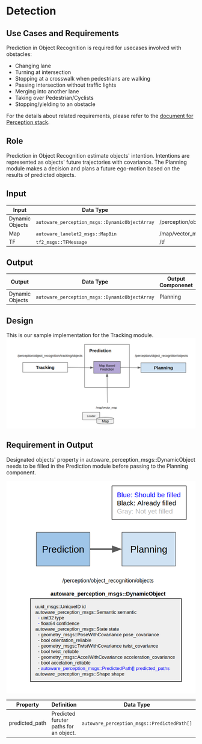 Detection
=====
## Use Cases and Requirements
Prediction in Object Recognition is required for usecases involved with obstacles:
* Changing lane
* Turning at intersection
* Stopping at a crosswalk when pedestrians are walking
* Passing intersection without traffic lights
* Merging into another lane
* Taking over Pedestrian/Cyclists
* Stopping/yielding to an obstacle

For the details about related requirements, please refer to the [document for Perception stack](/Perception/Perception.md).

## Role
Prediction in Object Recognition estimate objects' intention. Intentions are represented as objects' future trajectories with covariance. The Planning module makes a decision and plans a future ego-motion based on the results of predicted objects.

## Input

| Input       | Data Type | Topic |
|-|-|-|
| Dynamic Objects       | `autoware_perception_msgs::DynamicObjectArray`|/perception/object_recognition/tracking/objects|
|Map|`autoware_lanelet2_msgs::MapBin`|/map/vector_map|
|TF  | `tf2_msgs::TFMessage`|/tf|

## Output

| Output       | Data Type| Output Componenet | TF Frame | Topic|
|----|-|-|-|-|
|Dynamic Objects|`autoware_perception_msgs::DynamicObjectArray`|Planning| `map`|/perception/object_recognition/objects|

## Design
This is our sample implementation for the Tracking module.
![msg](/img/ObjectPredictionDesign.png)


## Requirement in Output
Designated objects' property in autoware_perception_msgs::DynamicObject needs to be filled in the Prediction module before passing to the Planning component.

![msg](/img/ObjectPredictionRequirement.png)


| Property  | Definition |Data Type                                 | Parent Data Type|
|-------------|--|-------------------------------------------|----|
| predicted_path      | Predicted furuter paths for an object.|`autoware_perception_msgs::PredictedPath[]	`|`autoware_perception_msgs::State` |
